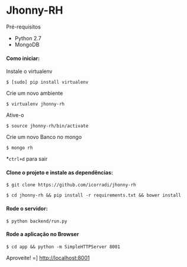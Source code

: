 # Jhonny-RH

Pré-requisitos
- Python 2.7
- MongoDB

#### Como iniciar:

Instale o virtualenv
```
$ [sudo] pip install virtualenv
```

Crie um novo ambiente
```
$ virtualenv jhonny-rh
```
Ative-o
```
$ source jhonny-rh/bin/activate
```

Crie um novo Banco no mongo
```
$ mongo rh
```
\*`ctrl+d` para sair

#### Clone o projeto e instale as dependências:
```
$ git clone https://github.com/icorradi/jhonny-rh

$ cd jhonny-rh && pip install -r requirements.txt && bower install
```

#### Rode o servidor:
```
$ python backend/run.py
```

#### Rode a aplicação no Browser
```
$ cd app && python -m SimpleHTTPServer 8001
```

Aproveite! =]    [http://localhost:8001](http://localhost:8001)
